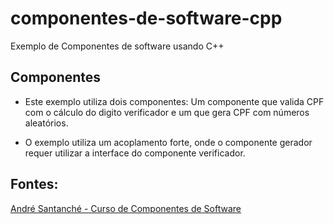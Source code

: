 # componentes-de-software-cpp
Exemplo de Componentes de software usando C++

## Componentes

- Este exemplo utiliza dois componentes: Um componente que valida CPF com o cálculo do digito verificador e um que gera CPF com números aleatórios.

- O exemplo utiliza um acoplamento forte, onde o componente gerador requer utilizar a interface do componente verificador.

## Fontes:

[André Santanché - Curso de Componentes de Software](https://www.youtube.com/playlist?list=PL3JRjVnXiTBa5E3pOnAVzd9gy3pZdif7H)
